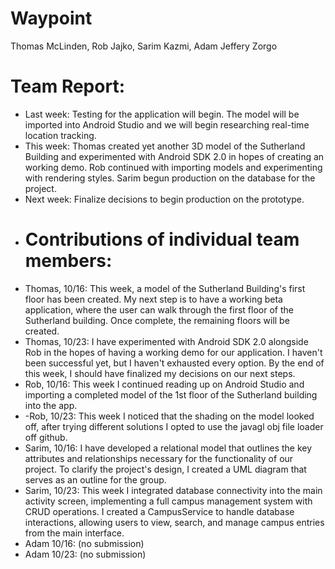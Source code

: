 # Waypoint
Thomas McLinden, Rob Jajko, Sarim Kazmi, Adam Jeffery Zorgo
# Team Report:
- Last week: Testing for the application will begin. The model will be imported into Android Studio and we will begin researching real-time location tracking.
- This week: Thomas created yet another 3D model of the Sutherland Building and experimented with Android SDK 2.0 in hopes of creating an working demo. Rob continued with importing models and experimenting with rendering styles. Sarim begun production on the database for the project.
- Next week: Finalize decisions to begin production on the prototype.
- # Contributions of individual team members:
- Thomas, 10/16: This week, a model of the Sutherland Building's first floor has been created. My next step is to have a working beta application, where the user can walk through the first floor of the Sutherland building. Once complete, the remaining floors will be created.
- Thomas, 10/23: I have experimented with Android SDK 2.0 alongside Rob in the hopes of having a working demo for our application. I haven't been successful yet, but I haven't exhausted every option. By the end of this week, I should have finalized my decisions on our next steps. 
- Rob, 10/16: This week I continued reading up on Android Studio and  importing a completed model of the 1st floor of the Sutherland building into the app.
- -Rob, 10/23: This week I noticed that the shading on the model looked off, after trying different solutions I opted to use the javagl obj file loader off github.
- Sarim, 10/16: I have developed a relational model that outlines the key attributes and relationships necessary for the functionality of our project. To clarify the project's design, I created a UML diagram that serves as an outline for the group.
- Sarim, 10/23: This week I integrated database connectivity into the main activity screen, implementing a full campus management system with CRUD operations. I created a CampusService to handle database interactions, allowing users to view, search, and manage campus entries  from the main interface.
- Adam 10/16: (no submission)
- Adam 10/23: (no submission)